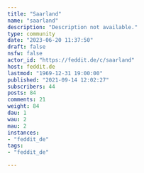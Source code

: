 ```yaml
---
title: "Saarland" 
name: "saarland"
description: "Description not available."
type: community
date: "2023-06-20 11:37:50"
draft: false
nsfw: false
actor_id: "https://feddit.de/c/saarland"
host: feddit.de
lastmod: "1969-12-31 19:00:00"
published: "2021-09-14 12:02:27"
subscribers: 44
posts: 84
comments: 21
weight: 84
dau: 1
wau: 2
mau: 2
instances:
- "feddit_de"
tags: 
- "feddit_de"

---
```

